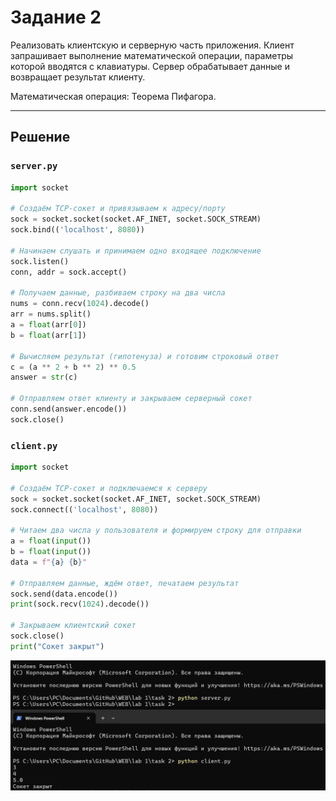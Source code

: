 # Задание 2

Реализовать клиентскую и серверную часть приложения. Клиент запрашивает выполнение математической операции, параметры которой вводятся с клавиатуры. Сервер обрабатывает данные и возвращает результат клиенту.

Математическая операция: Теорема Пифагора.

---

## Решение

### `server.py`

```python
import socket

# Создаём TCP-сокет и привязываем к адресу/порту
sock = socket.socket(socket.AF_INET, socket.SOCK_STREAM)
sock.bind(('localhost', 8080))

# Начинаем слушать и принимаем одно входящее подключение 
sock.listen()
conn, addr = sock.accept()

# Получаем данные, разбиваем строку на два числа
nums = conn.recv(1024).decode()
arr = nums.split()
a = float(arr[0])
b = float(arr[1])

# Вычисляем результат (гипотенуза) и готовим строковый ответ 
c = (a ** 2 + b ** 2) ** 0.5
answer = str(c)

# Отправляем ответ клиенту и закрываем серверный сокет
conn.send(answer.encode())
sock.close()

```
### `client.py`

```python
import socket

# Создаём TCP-сокет и подключаемся к серверу
sock = socket.socket(socket.AF_INET, socket.SOCK_STREAM)
sock.connect(('localhost', 8080))

# Читаем два числа у пользователя и формируем строку для отправки
a = float(input())
b = float(input())
data = f"{a} {b}"

# Отправляем данные, ждём ответ, печатаем результат
sock.send(data.encode())
print(sock.recv(1024).decode())

# Закрываем клиентский сокет
sock.close()
print("Сокет закрыт")

```
![alt text](report.png)